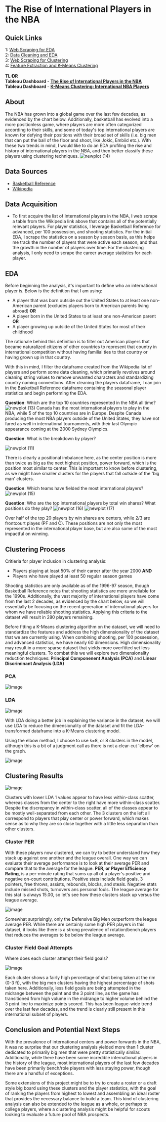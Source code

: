 # The Rise of International Players in the NBA

## Quick Links

1: [Web Scraping for EDA](https://github.com/rahprabhu/NBA-International/blob/main/Part%201%20-%20Web%20Scraping%20for%20EDA.ipynb)<br>
2: [Data Cleaning and EDA](https://nbviewer.org/github/rahprabhu/NBA-International/blob/main/Part%202%20-%20International%20NBA%20Player%20EDA.ipynb)<br>
3: [Web Scraping for Clustering](https://github.com/rahprabhu/NBA-International/blob/main/Part%203%20-%20Web%20Scraping%20for%20Clustering.ipynb)<br>
4: [Feature Extraction and K-Means Clustering](https://github.com/rahprabhu/NBA-International/blob/main/Part%204%20-%20Clustering%20International%20NBA%20Players.ipynb)<br><br>
**TL:DR** <br>
**Tableau Dashboard** - [**The Rise of International Players in the NBA**](https://public.tableau.com/app/profile/r.prabhu/viz/TheRiseofInternationalPlayersintheNBA/Dashboard1) <br>
**Tableau Dashboard** - [**K-Means Clustering: International NBA Players**](https://public.tableau.com/app/profile/r.prabhu/viz/K-MeansClusteringInternationalNBAPlayers/Dashboard1)


## About
The NBA has grown into a global game over the last few decades, as evidenced by the chart below. Additionally, basketball has evolved into a more positionless game, where players are more often categorized according to their skills, and some of today's top international players are known for defying their positions with their broad set of skills (i.e. big men that can put the ball of the floor and shoot, like Jokic, Embiid etc.). With these two trends in mind, I would like to do an EDA profiling the rise and history of international players in the NBA, and then better classify these players using clustering techniques.
![newplot (14)](https://user-images.githubusercontent.com/100224330/177050133-8e645662-f39e-4e0d-acf5-a035cd100606.png)
## Data Sources
- [Basketball Reference](https://www.basketball-reference.com/)
- [Wikipedia](https://en.wikipedia.org/wiki/List_of_NBA_players_born_outside_the_United_States)

## Data Acquisition
- To first acquire the list of International players in the NBA, I web scrape a table from the Wikipedia link above that contains all of the potentially relevant players. For player statistics, I leverage Basketball Reference for advanced, per 100 possession, and shooting statistics. For the initial EDA, I scrape the statistics on a season by season basis, as this helps me track the number of players that were active each season, and thus the growth in the number of players over time. For the clustering analysis, I only need to scrape the career average statistics for each player.

## EDA
Before beginning the analysis, it's important to define who an international player is. Below is the definition that I am using:
- A player that was born outside out the United States to at least one non-American parent (excludes players born to American parents living abroad) **OR**
- A player born in the United States to at least one non-American parent **OR**
- A player growing up outside of the United States for most of their childhood

The rationale behind this definition is to filter out American players that became naturalized citizens of other countries to represent that country in international competition without having familial ties to that country or having grown up in that country.

With this in mind, I filter the dataframe created from the Wikipedia list of players and perform some data cleaning, which primarily revolves around cleaning string values to remove unwanted characters and standardizing country naming conventions. After cleaning the players dataframe, I can join in the Basketball Reference dataframe containing the seasonal player statistics and begin performing the EDA.

**Question**: Which are the top 10 countries represented in the NBA all time?
![newplot (13)](https://user-images.githubusercontent.com/100224330/177049969-6884d0a7-7423-4532-a6d8-8eebecba1657.png)
Canada has the most international players to play in the NBA, while 5 of the top 10 countries are in Europe. Despite Canada producing the most NBA players outside of the United States, they have not fared as well in international tournaments, with their last Olympic appearance coming at the 2000 Sydney Olympics.

**Question**: What is the breakdown by player?

![newplot (11)](https://user-images.githubusercontent.com/100224330/177050240-c6d0536f-a751-48ce-b6aa-ef370aee4a14.png)

There is clearly a positional imbalance here, as the center position is more than twice as big as the next highest position, power forward, which is the position most similar to center. This is important to know before clustering, as we might have smaller clusters for the players that fall outside of the 'big man' clusters.

**Question**: Which teams have fielded the most international players?
![newplot (15)](https://user-images.githubusercontent.com/100224330/177050496-4a934528-c806-4220-9a92-653c885ef5b2.png)

**Question**: Who are the top international players by total win shares? What positions do they play?
![newplot (16)](https://user-images.githubusercontent.com/100224330/177050591-28061a0e-2a80-46b8-8109-49f72df91780.png)
![newplot (17)](https://user-images.githubusercontent.com/100224330/177050616-e4835d4d-0ff7-4f58-90eb-16992c4a4f43.png)

Over half of the top 20 players by win shares are centers, while 2/3 are frontcourt playes (PF and C). These positions are not only the most represented in the international player base, but are also some of the most impactful on winning.


## Clustering Process
Critieria for player inclusion in clustering analysis:
- Players playing at least 50% of their career after the year 2000 **AND**
- Players who have played at least 50 regular season games

Shooting statistics are only available as of the 1996-97 season, though Basketball Reference notes that shooting statistics are more unreliable for the 1990s. Additionally, the vast majority of international players have come from the last 2 decades, as evidenced by the chart below, so we will essentially be focusing on the recent generation of international players for whom we have reliable shooting statistics. Applying this criteria to the dataset will result in 280 players remaining.

Before fitting a K-Means clustering algorithm on the dataset, we will need to standardize the features and address the high dimensionality of the dataset that we are currently using. When combining shooting, per 100 possession, and advanced statistics, we have nearly 60 dimensions. High dimensionality may result in a more sparse dataset that yields more overfitted yet less meaningful clusters. To combat this we will explore two dimensionality reduction techniques: **Principal Componenent Analysis (PCA)** and **Linear Discriminant Analysis (LDA)**

### PCA

![image](https://user-images.githubusercontent.com/100224330/177051646-3f71408d-6fbe-4098-9a77-8a9265be0ef7.png)

### LDA
![image](https://user-images.githubusercontent.com/100224330/177051680-9e905e54-5dbb-4c76-8e21-ba0abda85a93.png)

With LDA doing a better job in explaining the variance in the dataset, we will use LDA to reduce the dimensionality of the dataset and fit the LDA-transformed dataframe into a K-Means clustering model. 

Using the elbow method, I choose to use k=8, or 8 clusters in the model, although this is a bit of a judgment call as there is not a clear-cut 'elbow' on the graph. 

![image](https://user-images.githubusercontent.com/100224330/177051936-8413c7f6-bc8a-4f5f-85dd-c48f50ff74b3.png)

## Clustering Results
![image](https://user-images.githubusercontent.com/100224330/177052743-2b309914-5595-4896-a0cd-778f83d81215.png)

Clusters with lower LDA 1 values appear to have less within-class scatter, whereas classes from the center to the right have more within-class scatter. Despite the discrepancy in within-class scatter, all of the classes appear to be mostly well-separated from each other. The 3 clusters on the left all correspond to players that play center or power forward, which makes sense as to why they are so close together with a little less separation than other clusters.

### Cluster PER
With these players now clustered, we can try to better understand how they stack up against one another and the league overall. One way we can evaluate their average performance is to look at their average PER and compare that to the average for the league. **PER, or Player Efficiency Rating**, is a per-minute rating that sums up all of a player's positive and negative on-court contributions. Positive stats include field goals, 3 pointers, free throws, assists, rebounds, blocks, and steals. Negative stats include missed shots, turnovers ans personal fouls. The league average for this stat is always 15.00, so let's see how these clusters stack up versus the league average.

![image](https://user-images.githubusercontent.com/100224330/177056312-aff6b782-cc61-4777-a5e9-fd3169911641.png)

Somewhat surprisingly, only the Defensive Big Men outperform the league average PER. While there are certainly some high PER players in this dataset, it looks like there is a strong prevalence of rotation/bench players that reduces the averages to be below the league average.

### Cluster Field Goal Attempts
Where does each cluster attempt their field goals?

![image](https://user-images.githubusercontent.com/100224330/177056843-c2acc4ef-1038-4e8e-8db5-e9b8d5fa9c6f.png)

Each cluster shows a fairly high percentage of shot being taken at the rim (0-3 ft), with the big men clusters having the highest percentage of shots taken here. Additionally, less field goals are being attempted in the midrange between the paint and the 3 point line, as the game has transitioned from high volume in the midrange to higher volume behind the 3 point line to maximize points scored. This has been league-wide trend over the last few decades, and the trend is clearly still present in this international subset of players. 

## Conclusion and Potential Next Steps
With the prevalence of international centers and power forwards in the NBA, it was no surprise that our clustering analysis yielded more than 1 cluster dedicated to primarily big men that were pretty statistically similar. Additionally, while there have been some incredible international players in the history of the league, most international players of the last few decades have been primarily bench/role players with less staying power, though there are a handful of exceptions. 

Some extensions of this project might be to try to create a roster or a draft style big board using these clusters and the player statistics, with the goal of ranking the players from highest to lowest and assembling an ideal roster that provides the necessary balance to build a team. This kind of clustering analysis can also be extended to the league as a whole, or perhaps to college players, where a clustering analysis might be helpful for scouts looking to evaluate a future pool of NBA prospects. 
